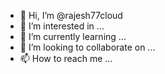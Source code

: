 - 👋 Hi, I’m @rajesh77cloud
- 👀 I’m interested in ...
- 🌱 I’m currently learning ...
- 💞️ I’m looking to collaborate on ...
- 📫 How to reach me ...

<!---
rajesh77cloud/rajesh77cloud is a ✨ special ✨ repository because its `README.md` (this file) appears on your GitHub profile.
You can click the Preview link to take a look at your changes.
--->
